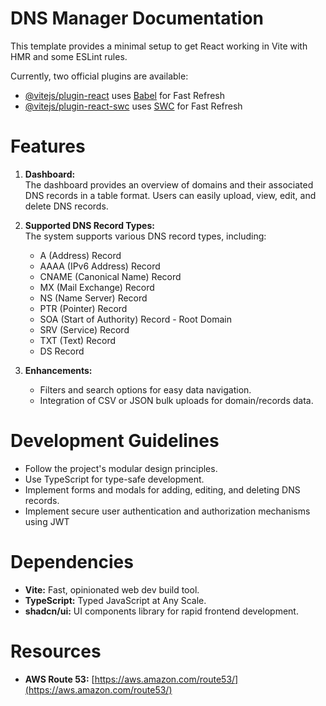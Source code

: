 # DNS Manager Documentation

This template provides a minimal setup to get React working in Vite with HMR and some ESLint rules.

Currently, two official plugins are available:

- [@vitejs/plugin-react](https://github.com/vitejs/vite-plugin-react/blob/main/packages/plugin-react/README.md) uses [Babel](https://babeljs.io/) for Fast Refresh
- [@vitejs/plugin-react-swc](https://github.com/vitejs/vite-plugin-react-swc) uses [SWC](https://swc.rs/) for Fast Refresh

# Features

1. **Dashboard:**  
   The dashboard provides an overview of domains and their associated DNS records in a table format. Users can easily upload, view, edit, and delete DNS records.

2. **Supported DNS Record Types:**  
   The system supports various DNS record types, including:
   - A (Address) Record
   - AAAA (IPv6 Address) Record
   - CNAME (Canonical Name) Record
   - MX (Mail Exchange) Record
   - NS (Name Server) Record
   - PTR (Pointer) Record
   - SOA (Start of Authority) Record - Root Domain
   - SRV (Service) Record
   - TXT (Text) Record
   - DS Record

3. **Enhancements:**  
   - Filters and search options for easy data navigation.
   - Integration of CSV or JSON bulk uploads for domain/records data.

# Development Guidelines

- Follow the project's modular design principles.
- Use TypeScript for type-safe development.
- Implement forms and modals for adding, editing, and deleting DNS records.
- Implement secure user authentication and authorization mechanisms using JWT

# Dependencies

- **Vite:** Fast, opinionated web dev build tool.
- **TypeScript:** Typed JavaScript at Any Scale.
- **shadcn/ui:** UI components library for rapid frontend development.

# Resources

- **AWS Route 53:** [https://aws.amazon.com/route53/](https://aws.amazon.com/route53/)




